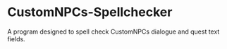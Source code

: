 # CustomNPCs-Spellchecker
A program designed to spell check CustomNPCs dialogue and quest text fields.
